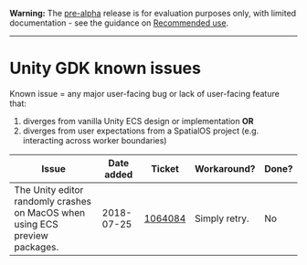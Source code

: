 **Warning:** The [pre-alpha](https://docs.improbable.io/reference/latest/shared/release-policy#maturity-stages) release is for evaluation purposes only, with limited documentation - see the guidance on [Recommended use](../README.md#recommended-use).

----

# Unity GDK known issues

Known issue = any major user-facing bug or lack of user-facing feature that:
1. diverges from vanilla Unity ECS design or implementation **OR**
1. diverges from user expectations from a SpatialOS project (e.g. interacting across worker boundaries)

| Issue | Date added | Ticket | Workaround? | Done? |
|-------|-------------------|--------|-------------|-------|
| The Unity editor randomly crashes on MacOS when using ECS preview packages. | 2018-07-25 | [1064084](https://fogbugz.unity3d.com/default.asp?1065860_s1mjqfrksmi5a3d9) | Simply retry. | No|
